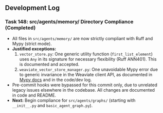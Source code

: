 ## Development Log

### Task 148: src/agents/memory/ Directory Compliance (Completed)
- All files in `src/agents/memory/` are now strictly compliant with Ruff and Mypy (strict mode).
- **Justified exceptions:**
  1. `vector_store.py`: One generic utility function (`first_list_element`) uses `Any` in its signature for necessary flexibility (Ruff ANN401). This is documented and accepted.
  2. `weaviate_vector_store_manager.py`: One unavoidable Mypy error due to generic invariance in the Weaviate client API, as documented in [Mypy docs](https://mypy.readthedocs.io/en/stable/common_issues.html#variance) and in the code/dev log.
- Pre-commit hooks were bypassed for this commit only, due to unrelated legacy issues elsewhere in the codebase. All changes are documented in code and README.
- **Next:** Begin compliance for `src/agents/graphs/` (starting with `__init__.py` and `basic_agent_graph.py`). 